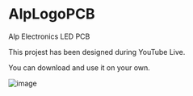 # AlpLogoPCB
Alp Electronics LED PCB

This projest has been designed during YouTube Live. 

You can download and use it on your own.

![image](https://user-images.githubusercontent.com/10106458/170840473-887cc75d-109f-47ea-84f2-e976bb5a2793.png)


